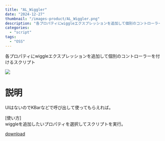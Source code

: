 ```yaml
---
title: "AL_Wiggler"
date: "2024-12-27"
thumbnail: "/images-product/AL_Wiggler.png"
description: "各プロパティにwiggleエクスプレッションを追加して個別のコントローラーを付けるスクリプト"
categories: 
  - "script"
tags:
  - "OSS"
---
```


各プロパティにwiggleエクスプレッションを追加して個別のコントローラーを付けるスクリプト

![](/images-product/AL_Wiggler.png)

# 説明
UIはないのでKBarなどで呼び出して使ってもらえれば。

[使い方]  
wiggleを追加したいプロパティを選択してスクリプトを実行。

[download](/files/AL_WIggler_V1.0.zip "download")